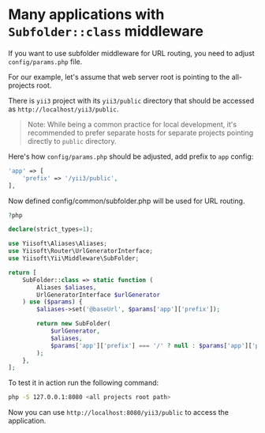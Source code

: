 # Many applications with `Subfolder::class` middleware

If you want to use subfolder middleware for URL routing, you need to adjust `config/params.php` file.

For our example, let's assume that web server root is pointing to the all-projects root.

There is `yii3` project with its `yii3/public` directory that should be accessed as `http://localhost/yii3/public`.

> Note: While being a common practice for local development, it's recommended to prefer separate hosts for separate projects pointing directly to `public` directory.

Here's how `config/params.php` should be adjusted, add prefix to `app` config:

```php
'app' => [
    'prefix' => '/yii3/public',
],
```

Now defined config/common/subfolder.php will be used for URL routing.

```php
?php

declare(strict_types=1);

use Yiisoft\Aliases\Aliases;
use Yiisoft\Router\UrlGeneratorInterface;
use Yiisoft\Yii\Middleware\SubFolder;

return [
    SubFolder::class => static function (
        Aliases $aliases,
        UrlGeneratorInterface $urlGenerator
    ) use ($params) {
        $aliases->set('@baseUrl', $params['app']['prefix']);

        return new SubFolder(
            $urlGenerator,
            $aliases,
            $params['app']['prefix'] === '/' ? null : $params['app']['prefix'],
        );
    },
];
```

To test it in action run the following command:

```bash
php -S 127.0.0.1:8080 <all projects root path>
```

Now you can use `http://localhost:8080/yii3/public` to access the application.
